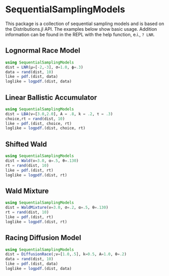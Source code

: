 # SequentialSamplingModels

This package is a collection of sequential sampling models and is based on the Distributions.jl API.
The examples below show basic usage. Addition information can be found in the REPL with the help function, e.i., ```? LNR```. 

## Lognormal Race Model

```julia
using SequentialSamplingModels
dist = LNR(μ=[-2,-3], σ=1.0, ϕ=.3)
data = rand(dist, 10)
like = pdf.(dist, data)
loglike = logpdf.(dist, data)
```

## Linear Ballistic Accumulator

```julia
using SequentialSamplingModels
dist = LBA(ν=[3.0,2.0], A = .8, k = .2, τ = .3) 
choice,rt = rand(dist, 10)
like = pdf.(dist, choice, rt)
loglike = logpdf.(dist, choice, rt)
```

## Shifted Wald

```julia
using SequentialSamplingModels
dist = Wald(ν=3.0, α=.5, θ=.130)
rt = rand(dist, 10)
like = pdf.(dist, rt)
loglike = logpdf.(dist, rt)
```

## Wald Mixture

```julia
using SequentialSamplingModels
dist = WaldMixture(ν=3.0, σ=.2, α=.5, θ=.130)
rt = rand(dist, 10)
like = pdf.(dist, rt)
loglike = logpdf.(dist, rt)
```
## Racing Diffusion Model

```julia
using SequentialSamplingModels
dist = DiffusionRace(;ν=[1.0,.5], k=0.5, A=1.0, θ=.2)
data = rand(dist, 10)
like = pdf.(dist, data)
loglike = logpdf.(dist, data)
```